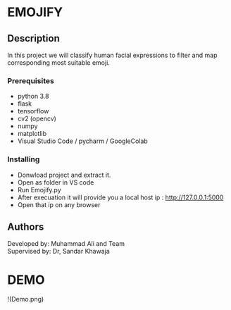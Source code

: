 # EMOJIFY

## Description

In this project we will classify human facial expressions to filter and map corresponding most suitable emoji.

### Prerequisites

* python 3.8
* flask
* tensorflow
* cv2 (opencv)
* numpy
* matplotlib
* Visual Studio Code / pycharm / GoogleColab

### Installing

* Donwload project and extract it.
* Open as folder in VS code
* Run Emojify.py
* After execuation it will provide you a local host ip : http://127.0.0.1:5000
* Open that ip on any browser


## Authors
Developed by: Muhammad Ali and Team <br>
Supervised by: Dr, Sandar Khawaja


# DEMO
!(Demo.png)


